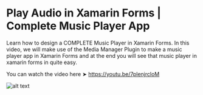 # Play Audio in Xamarin Forms | Complete Music Player App
Learn how to design a COMPLETE Music Player in Xamarin Forms. In this video, we will make use of the Media Manager Plugin to make a music player app in Xamarin Forms and at the end you will see that music player in xamarin forms in quite easy.

You can watch the video here ➤ https://youtu.be/7plenjrcloM


![alt text](https://devcrux.com/wp-content/uploads/MusicPlayer-Thumbnail.png) 
